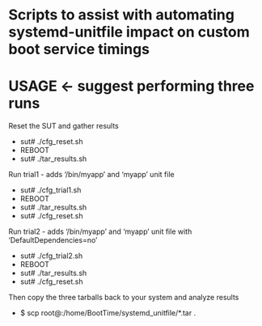 
# Scripts to assist with automating systemd-unitfile impact on custom boot service timings

# USAGE	← suggest performing three runs

Reset the SUT and gather results
* sut# ./cfg_reset.sh
* REBOOT
* sut# ./tar_results.sh

Run trial1 - adds ‘/bin/myapp’ and ‘myapp’ unit file
* sut# ./cfg_trial1.sh
* REBOOT
* sut# ./tar_results.sh
* sut# ./cfg_reset.sh

Run trial2 -  adds ‘/bin/myapp’ and ‘myapp’ unit file with ‘DefaultDependencies=no’ 
* sut# ./cfg_trial2.sh
* REBOOT
* sut# ./tar_results.sh
* sut# ./cfg_reset.sh

Then copy the three tarballs back to your system and analyze results
* $ scp root@<sut-ip>:/home/BootTime/systemd_unitfile/*.tar .

